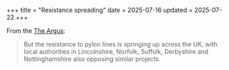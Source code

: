 +++
title = "Resistance spreading"
date = 2025-07-16
updated = 2025-07-22
+++

From the [The Argus](https://www.theargus.co.uk/news/national/24822231.pylon-wars-battle-builders-blockers-mounts-across-uk/):

> But the resistance to pylon lines is springing up across the UK, with local authorities in Lincolnshire, Norfolk, Suffolk, Derbyshire and Nottinghamshire also opposing similar projects.